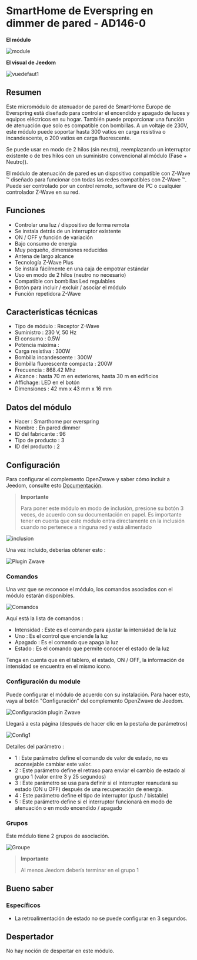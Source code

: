 # SmartHome de Everspring en dimmer de pared - AD146-0

**El módulo**

![module](images/smarthomebyeverspring.AD146-0/module.jpg)

**El visual de Jeedom**

![vuedefaut1](images/smarthomebyeverspring.AD146-0/vuedefaut1.jpg)

## Resumen

Este micromódulo de atenuador de pared de SmartHome Europe de Everspring está diseñado para controlar el encendido y apagado de luces y equipos eléctricos en su hogar. También puede proporcionar una función de atenuación que solo es compatible con bombillas. A un voltaje de 230V, este módulo puede soportar hasta 300 vatios en carga resistiva o incandescente, o 200 vatios en carga fluorescente.

Se puede usar en modo de 2 hilos (sin neutro), reemplazando un interruptor existente o de tres hilos con un suministro convencional al módulo (Fase + Neutro)).

El módulo de atenuación de pared es un dispositivo compatible con Z-Wave ™ diseñado para funcionar con todas las redes compatibles con Z-Wave ™. Puede ser controlado por un control remoto, software de PC o cualquier controlador Z-Wave en su red.

## Funciones

-   Controlar una luz / dispositivo de forma remota
-   Se instala detrás de un interruptor existente
-   ON / OFF y función de variación
-   Bajo consumo de energía
-   Muy pequeño, dimensiones reducidas
-   Antena de largo alcance
-   Tecnología Z-Wave Plus
-   Se instala fácilmente en una caja de empotrar estándar
-   Uso en modo de 2 hilos (neutro no necesario)
-   Compatible con bombillas Led regulables
-   Botón para incluir / excluir / asociar el módulo
-   Función repetidora Z-Wave

## Características técnicas

-   Tipo de módulo : Receptor Z-Wave
-   Suministro : 230 V, 50 Hz
-   El consumo : 0.5W
-   Potencia máxima :
-   Carga resistiva : 300W
-   Bombilla incandescente : 300W
-   Bombilla fluorescente compacta : 200W
-   Frecuencia : 868.42 Mhz
-   Alcance : hasta 70 m en exteriores, hasta 30 m en edificios
-   Affichage: LED en el botón
-   Dimensiones : 42 mm x 43 mm x 16 mm

## Datos del módulo

-   Hacer : Smarthome por everspring
-   Nombre : En pared dimmer
-   ID del fabricante : 96
-   Tipo de producto : 3
-   ID del producto : 2

## Configuración

Para configurar el complemento OpenZwave y saber cómo incluir a Jeedom, consulte esto [Documentación](https://doc.jeedom.com/es_ES/plugins/automation%20protocol/openzwave/).

> **Importante**
>
> Para poner este módulo en modo de inclusión, presione su botón 3 veces, de acuerdo con su documentación en papel. Es importante tener en cuenta que este módulo entra directamente en la inclusión cuando no pertenece a ninguna red y está alimentado

![inclusion](images/smarthomebyeverspring.AD146-0/inclusion.jpg)

Una vez incluido, deberías obtener esto :

![Plugin Zwave](images/smarthomebyeverspring.AD146-0/information.jpg)

### Comandos

Una vez que se reconoce el módulo, los comandos asociados con el módulo estarán disponibles.

![Comandos](images/smarthomebyeverspring.AD146-0/commandes.jpg)

Aquí está la lista de comandos :

-   Intensidad : Este es el comando para ajustar la intensidad de la luz
-   Uno : Es el control que enciende la luz
-   Apagado : Es el comando que apaga la luz
-   Estado : Es el comando que permite conocer el estado de la luz

Tenga en cuenta que en el tablero, el estado, ON / OFF, la información de intensidad se encuentra en el mismo icono.

### Configuración du module

Puede configurar el módulo de acuerdo con su instalación. Para hacer esto, vaya al botón "Configuración" del complemento OpenZwave de Jeedom.

![Configuración plugin Zwave](images/plugin/bouton_configuration.jpg)

Llegará a esta página (después de hacer clic en la pestaña de parámetros)

![Config1](images/smarthomebyeverspring.AD146-0/config1.jpg)

Detalles del parámetro :

-   1 : Este parámetro define el comando de valor de estado, no es aconsejable cambiar este valor.
-   2 : Este parámetro define el retraso para enviar el cambio de estado al grupo 1 (valor entre 3 y 25 segundos)
-   3 : Este parámetro se usa para definir si el interruptor reanudará su estado (ON u OFF) después de una recuperación de energía.
-   4 : Este parámetro define el tipo de interruptor (push / bistable)
-   5 : Este parámetro define si el interruptor funcionará en modo de atenuación o en modo encendido / apagado

### Grupos

Este módulo tiene 2 grupos de asociación.

![Groupe](images/smarthomebyeverspring.AD146-0/groupe.jpg)

> **Importante**
>
> Al menos Jeedom debería terminar en el grupo 1

## Bueno saber

### Específicos

-   La retroalimentación de estado no se puede configurar en 3 segundos.

## Despertador

No hay noción de despertar en este módulo.
